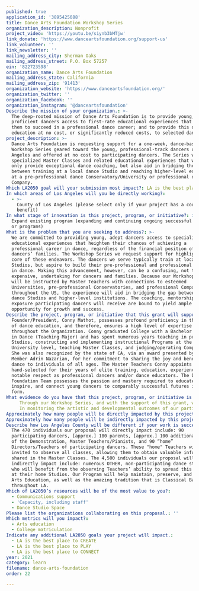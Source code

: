 ```yaml
---
published: true
application_id: '3895425088'
title: Dance Arts Foundation Workshop Series
organization_description: Nonprofit
project_video: 'https://youtu.be/siynb3bMTjw'
link_donate: 'https://www.danceartsfoundation.org/support-us'
link_volunteer: ''
link_newsletter: ''
mailing_address_city: Sherman Oaks
mailing_address_street: P.O. Box 57257
ein: '822723598'
organization_name: Dance Arts Foundation
mailing_address_state: California
mailing_address_zip: '91413'
organization_website: 'https://www.danceartsfoundation.org/'
organization_twitter: ''
organization_facebook: ''
organization_instagram: '@danceartsfoundation'
Describe the mission of your organization.: >-
  The deep-rooted mission of Dance Arts Foundation is to provide young,
  proficient dancers access to first-rate educational experiences that prepare
  them to succeed in a professional dance career; and to provide this degree of
  education at no cost, or significantly reduced costs, to selected dancers.
project_description: >-
  Dance Arts Foundation is requesting support for a one-week, dance-based
  Workshop Series geared toward the young, professional-track dancers of Los
  Angeles and offered at no cost to participating dancers. The Series will offer
  specialized Master Classes and related educational experiences that will not
  only provide exceptional dance coaching, but also aid in bridging the gap
  between training at a local dance Studio and reaching higher-level education
  at a pre-professional dance Conservatory/University or professional dance
  Company.
Which LA2050 goal will your submission most impact?: LA is the best place to LEARN
In which areas of Los Angeles will you be directly working?:
  - >-
    County of Los Angeles (please select only if your project has a countywide
    benefit)
In what stage of innovation is this project, program, or initiative?: >-
  Expand existing program (expanding and continuing ongoing successful projects
  or programs)
What is the problem that you are seeking to address?: >-
  We are committed to providing young, adept dancers access to specialized
  educational experiences that heighten their chances of achieving a
  professional career in dance, regardless of the financial position of said
  dancers’ families. The Workshop Series we request support for highlights the
  core of these endeavors. The dancers we serve typically train at local dance
  Studios, but aspire to build their pre-professional and professional careers
  in dance. Making this advancement, however, can be a confusing, not to mention
  expensive, undertaking for dancers and families. Because our Workshop classes
  will be instructed by Master Teachers with connections to esteemed
  Universities, pre-professional Conservatories, and professional Companies
  throughout the US, the experience will aid in bridging the gap between local
  dance Studios and higher-level institutions. The coaching, mentorship, and
  exposure participating dancers will receive are bound to yield ample
  opportunity for growth and success.
Describe the project, program, or initiative that this grant will support to address the problem identified.: >-
  Founder/President, Conny Mathot, possesses profound proficiency in the field
  of dance education, and therefore, ensures a high level of expertise is upheld
  throughout the Organization. Conny graduated College with a Bachelor of Arts
  in Dance (Teaching Major) and has spent numerous years teaching in private
  Studios, constructing and implementing instructional Programs at the
  University level, teaching Master Classes, and judging/operating Competitions.
  She was also recognized by the state of CA, via an award presented by Assembly
  Member Adrin Nazarian, for her commitment to sharing the joy and benefits of
  dance to individuals of all ages. The Master Teachers Conny appoints are
  hand-selected for their years of elite training, education, experience, and
  notable respect as professional dancers and/or dance educators. The Dance Arts
  Foundation Team possesses the passion and mastery required to educate,
  inspire, and connect young dancers to comparably successful futures in the art
  form.
What evidence do you have that this project, program, or initiative is or will be successful, and how will you define and measure success?: |2-
     Through our Workshop Series, and with the support of this grant, we seek to provide social-emotional, creative, constructive, and extensively valuable experiences for young dancers, both in the short-term and long-term. In the short-term, we strive to unite various dancers from throughout LA, allowing young, like-minded individuals to build relationships with and gain inspiration from one another, while simultaneously receiving coaching from Master Teachers in a uniquely intimate and nurturing environment. For the long-term, we trust the Workshop Series will help build the futures of participating dancers by granting them the opportunity to make lasting connections with Master Teachers closely affiliated with the Nation’s leading dance Conservatories, Universities, and Companies. In turn, the Master Teachers will have the opportunity to recruit these ambitious, able dancers for such higher-level places of education and work.
     In monitoring the artistic and developmental outcomes of our participants, the observable dance-related growth they achieve by way of our Workshop Series will provide clear insight into the effectiveness of our work. Our Master Teachers will work with participants on a daily basis, over the course of one full week, and thus, continually assess dancers’ progress and utilize their expertise in the field of dance education to encourage increased levels of individually-appropriate development throughout the course of the Workshop Series. In monitoring the overall response from our Program, we will utilize formal interviews and emailed questionnaires, through which Program participants, and Dance Studio Directors/Teachers affiliated with these participants, will be offered the opportunity to share their viewpoints regarding the strengths of our Program, as well as potential areas for growth.
Approximately how many people will be directly impacted by this project, program, or initiative?: '470'
Approximately how many people will be indirectly impacted by this project, program, or initiative?: '4500'
Describe how Los Angeles County will be different if your work is successful.: >-
  The 470 individuals our proposal will directly impact include: 90
  participating dancers, [approx.] 180 parents, [approx.] 100 additional viewers
  of the Demonstration, Master Teachers/Pianists, and 90 “home”
  Directors/Teachers of participating dancers. These "home" Teachers will be
  invited to observe all classes, allowing them to obtain valuable information
  shared in the Master Classes. The 4,500 individuals our proposal will
  indirectly impact include: numerous OTHER, non-participating dance students
  who will benefit from the observing Teachers’ ability to spread this knowledge
  at their home Studios. Our Program will help maintain, preserve, and ignite
  Arts Education, as well as the amazing tradition that is Classical Ballet,
  throughout LA.
Which of LA2050’s resources will be of the most value to you?:
  - Communications support
  - 'Capacity, including staff'
  - Dance Studio Space
Please list the organizations collaborating on this proposal.: ''
Which metrics will you impact?:
  - Arts education
  - College matriculation
Indicate any additional LA2050 goals your project will impact.:
  - LA is the best place to CREATE
  - LA is the best place to PLAY
  - LA is the best place to CONNECT
year: 2021
category: learn
filename: dance-arts-foundation
order: 22

---
```

